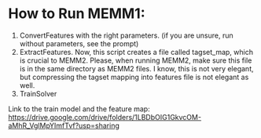 # How to Run MEMM1:
1. ConvertFeatures with the right parameters. (if you are unsure, run without parameters, see the prompt)
2. ExtractFeatures.
	Now, this script creates a file called tagset_map, which is crucial to MEMM2.
	Please, when running MEMM2, make sure this file is in the same directory as MEMM2 files.
	I know, this is not very elegant, but compressing the tagset mapping into features file is not elegant as well.
3. TrainSolver


Link to the train model and the feature map:
https://drive.google.com/drive/folders/1LBDbOIG1GkvcOM-aMhR_VglMpYImfTvf?usp=sharing

